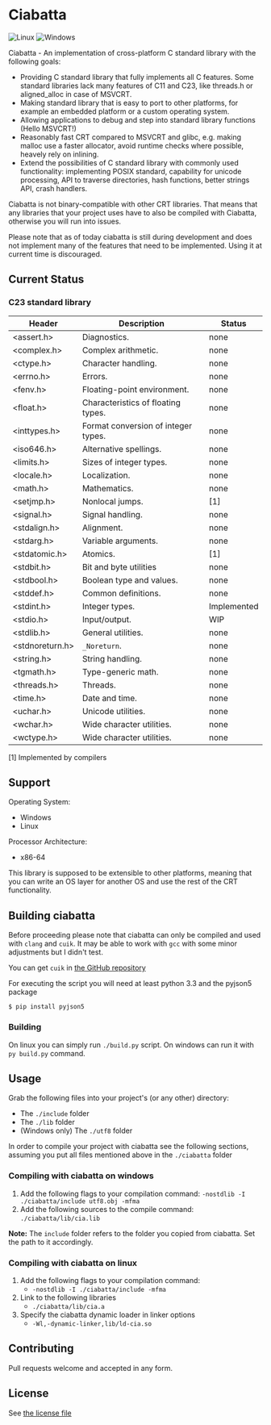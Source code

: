 
# Ciabatta

![Linux](https://github.com/flysand7/ciabatta/actions/workflows/build-linux.yml/badge.svg?event=push)
![Windows](https://github.com/flysand7/ciabatta/actions/workflows/build-windows.yml/badge.svg?event=push)

Ciabatta - An implementation of cross-platform C standard library with the
following goals:

- Providing C standard library that fully implements all C features. Some
  standard libraries lack many features of C11 and C23, like threads.h or
  aligned_alloc in case of MSVCRT.
- Making standard library that is easy to port to other platforms, for example
  an embedded platform or a custom operating system.
- Allowing applications to debug and step into standard library functions
  (Hello MSVCRT!)
- Reasonably fast CRT compared to MSVCRT and glibc, e.g. making malloc use
  a faster allocator, avoid runtime checks where possible, heavely rely on
  inlining.
- Extend the possibilities of C standard library with commonly used
  functionality: implementing POSIX standard, capability for unicode
  processing, API to traverse directories, hash functions, better strings API,
  crash handlers.

Ciabatta is not binary-compatible with other CRT libraries. That means that any
libraries that your project uses have to also be compiled with Ciabatta,
otherwise you will run into issues.

Please note that as of today ciabatta is still during development and does not
implement many of the features that need to be implemented. Using it at current
time is discouraged.

## Current Status

### C23 standard library

| Header          | Description                          | Status      |
| --------------- | ------------------------------------ | ----------- |
| <assert.h>      | Diagnostics.                         | none        |
| <complex.h>     | Complex arithmetic.                  | none        |
| <ctype.h>       | Character handling.                  | none        |
| <errno.h>       | Errors.                              | none        |
| <fenv.h>        | Floating-point environment.          | none        |
| <float.h>       | Characteristics of floating types.   | none        |
| <inttypes.h>    | Format conversion of integer types.  | none        |
| <iso646.h>      | Alternative spellings.               | none        |
| <limits.h>      | Sizes of integer types.              | none        |
| <locale.h>      | Localization.                        | none        |
| <math.h>        | Mathematics.                         | none        |
| <setjmp.h>      | Nonlocal jumps.                      | [1]         |
| <signal.h>      | Signal handling.                     | none        |
| <stdalign.h>    | Alignment.                           | none        |
| <stdarg.h>      | Variable arguments.                  | none        |
| <stdatomic.h>   | Atomics.                             | [1]         |
| <stdbit.h>      | Bit and byte utilities               | none        |
| <stdbool.h>     | Boolean type and values.             | none        |
| <stddef.h>      | Common definitions.                  | none        |
| <stdint.h>      | Integer types.                       | Implemented |
| <stdio.h>       | Input/output.                        | WIP         |
| <stdlib.h>      | General utilities.                   | none        |
| <stdnoreturn.h> | `_Noreturn`.                         | none        |
| <string.h>      | String handling.                     | none        |
| <tgmath.h>      | Type-generic math.                   | none        |
| <threads.h>     | Threads.                             | none        |
| <time.h>        | Date and time.                       | none        |
| <uchar.h>       | Unicode utilities.                   | none        |
| <wchar.h>       | Wide character utilities.            | none        |
| <wctype.h>      | Wide character utilities.            | none        |

[1] Implemented by compilers

## Support

Operating System:
- Windows
- Linux

Processor Architecture:
- x86-64

This library is supposed to be extensible to other platforms, meaning that
you can write an OS layer for another OS and use the rest of the CRT
functionality.

## Building ciabatta

Before proceeding please note that ciabatta can only be compiled and used
with `clang` and `cuik`. It may be able to work with `gcc` with some minor adjustments
but I didn't test.

You can get `cuik` in [the GitHub repository](https://github.com/RealNeGate/Cuik)

For executing the script you will need at least python 3.3 and the pyjson5 package

```
$ pip install pyjson5
```

### Building

On linux you can simply run `./build.py` script. On windows can run
it with `py build.py` command.

## Usage

Grab the following files into your project's (or any other) directory:

- The `./include` folder
- The `./lib` folder
- (Windows only) The `./utf8` folder

In order to compile your project with ciabatta see the following sections,
assuming you put all files mentioned above in the `./ciabatta` folder

### Compiling with ciabatta on windows

1. Add the following flags to your compilation command:
   `-nostdlib -I ./ciabatta/include utf8.obj -mfma`
2. Add the following sources to the compile command:
   `./ciabatta/lib/cia.lib`

**Note:** The `include` folder refers to the folder you copied from ciabatta. Set the path to it accordingly.

### Compiling with ciabatta on linux

1. Add the following flags to your compilation command:
   - `-nostdlib -I ./ciabatta/include -mfma`
2. Link to the following libraries
   - `./ciabatta/lib/cia.a`
3. Specify the ciabatta dynamic loader in linker options
   - `-Wl,-dynamic-linker,lib/ld-cia.so`

## Contributing

Pull requests welcome and accepted in any form.

## License

See [the license file](license)
